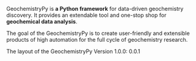 

GeochemistryPy is **a Python framework** for data-driven geochemistry discovery. It provides an extendable tool and one-stop shop for **geochemical data analysis**.

The goal of the GeochemistryPy is to create user-friendly and extensible products of high automation for the full cycle of geochemistry research.

The layout of the GeochemistryPy Version 1.0.0:
0.0.1
